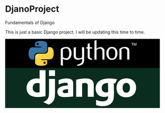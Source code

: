 # DjanoProject
Fundamentals of Django

This is just a basic Django project. I will be updating this time to time.

![](website/django.jpg)
